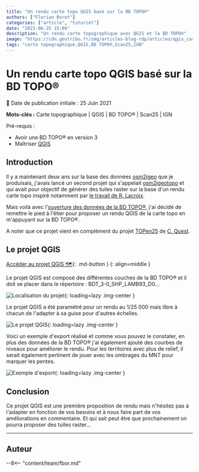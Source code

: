 ```yaml
---
title: "Un rendu carte topo QGIS basé sur la BD TOPO®"
authors: ["Florian Boret"]
categories: ["article", "tutoriel"]
date: "2021-06-25 15:00"
description: "Un rendu carte topographique avec QGIS et la BD TOPO®"
image: "https://cdn.geotribu.fr/img/articles-blog-rdp/articles/qgis_carte_topo_bdtopo/export_carte_topo_saussines.png"
tags: "carte topographique,QGIS,BD TOPO®,Scan25,IGN"
---
```


# Un rendu carte topo QGIS basé sur la BD TOPO®

:calendar: Date de publication initiale : 25 Juin 2021

**Mots-clés :** Carte topographique | QGIS | BD TOPO® | Scan25 | IGN

Pré-requis :

- Avoir une BD TOPO® en version 3
- Maîtriser [QGIS](https://qgis.org/)

## Introduction

Il y a maintenant deux ans sur la base des données [osm2igeo](https://github.com/igeofr/osm2igeo) que je produisais, j'avais lancé un second projet qui s'appelait [osm2igeotopo](https://github.com/igeofr/osm2igeotopo) et qui avait pour objectif de générer des tuiles raster sur la base d'un rendu carte topo inspiré notamment par [le travail de R. Lacroix](https://github.com/rxlacroix/CarteTopo).

Mais voilà avec l'[ouverture des données de la BD TOPO®](https://geoservices.ign.fr/documentation/diffusion/telechargement-donnees-libres.html), j'ai décidé de remettre le pied à l'étier pour proposer un rendu QGIS de la carte topo en m'appuyant sur la BD TOPO®.

A noter que ce projet vient en complément du projet [TOPen25](https://osm.cquest.org/topen25/#15/48.4018/2.7945) de [C. Quest](https://twitter.com/cq94).

## Le projet QGIS

[Accéder au projet QGIS :world_map:](https://github.com/igeofr/qgis3/blob/master/qgs/Projet_Carto_BDT_3-0_FXX_CARTE_TOPO.qgs){: .md-button }
{: align=middle }

Le projet QGIS est composé des différentes couches de la BD TOPO® et il doit se placer dans le répertoire : BDT_3-0_SHP_LAMB93_D0...

![Localisation du projet](https://cdn.geotribu.fr/img/articles-blog-rdp/articles/qgis_carte_topo_bdtopo/localisation_qgs.png "Localisation du projet"){: loading=lazy .img-center }

Le projet QGIS a été paramétré pour un rendu au 1/25 000 mais libre à chacun de l'adapter à sa guise pour d'autres échelles.

![Le projet QGIS](https://cdn.geotribu.fr/img/articles-blog-rdp/articles/qgis_carte_topo_bdtopo/qgis_bdtopo_carte_topo.png "Le projet QGIS"){: loading=lazy .img-center }

Voici un exemple d'export réalisé et comme vous pouvez le constater, en plus des données de la BD TOPO® j'ai également ajouté des courbes de niveaux pour améliorer le rendu. Pour les territoires avec plus de relief, il serait également pertinent de jouer avec les ombrages du MNT pour marquer les pentes.

![Exemple d'export](https://cdn.geotribu.fr/img/articles-blog-rdp/articles/qgis_carte_topo_bdtopo/export_carte_topo_saussines.png "Exemple d'export"){: loading=lazy .img-center }

## Conclusion

Ce projet QGIS est une première proposition de rendu mais n'hésitez pas à l'adapter en fonction de vos besoins et à nous faire part de vos améliorations en commentaire. Et qui sait peut être que prochainement on pourra proposer des tuiles raster...

----

## Auteur

--8<-- "content/team/fbor.md"
